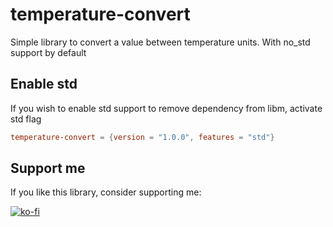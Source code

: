 # temperature-convert
Simple library to convert a value between temperature units. With no_std support by default

## Enable std
If you wish to enable std support to remove dependency from libm, activate std flag

```toml
temperature-convert = {version = "1.0.0", features = "std"}
```

## Support me

If you like this library, consider supporting me:

[![ko-fi](https://ko-fi.com/img/githubbutton_sm.svg)](https://ko-fi.com/rakuja)
